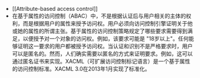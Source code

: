 - [[Attribute-based access control]]
- 在基于属性的访问控制（ABAC）中，不是根据认证后与用户相关的主体的权利，而是根据用户的属性来授予访问权。用户必须向访问控制引擎证明关于他或她的属性的所谓主张。基于属性的访问控制策略规定了哪些要求需要得到满足，以便授予对一个对象的访问权。例如，该要求可能是 "18岁以上"。任何能够证明这一要求的用户都被授予访问权。当认证和识别不是严格要求时，用户可以是匿名的。然而，人们确实需要以匿名的方式来证明要求。例如，这可以通过匿名证书来实现。XACML（可扩展访问控制标记语言）是一个基于属性的访问控制标准。XACML 3.0在2013年1月实现了标准化。